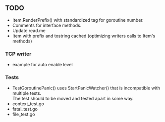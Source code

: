 ## TODO
- Item.RenderPrefix() with standardized tag for goroutine number.
- Comments for interface methods.
- Update read.me
- Item with prefix and tostring cached (optimizing writers calls to Item's methods)

### TCP writer
- example for auto enable level

### Tests
- TestGoroutinePanic() uses StartPanicWatcher() that is incompatible with multiple tests.  
The test should to be moved and tested apart in some way.
- context_test.go
- fatal_test.go
- file_test.go
